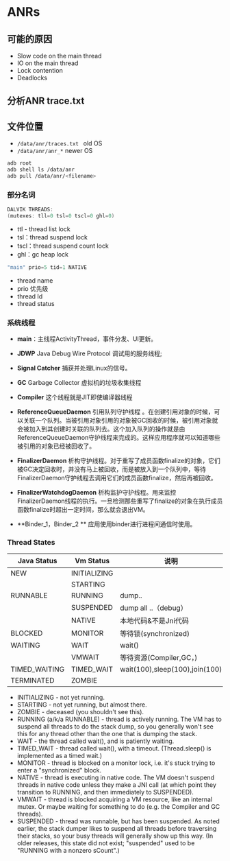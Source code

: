 # ANRs

## 可能的原因
- Slow code on the main thread
- IO on the main thread
- Lock contention
- Deadlocks



## 分析ANR trace.txt

## 文件位置

- `/data/anr/traces.txt ` old OS
- `/data/anr/anr_*` newer OS

```bash
adb root
adb shell ls /data/anr
adb pull /data/anr/<filename>
```



### 部分名词
```java
DALVIK THREADS:
(mutexes: tll=0 tsl=0 tscl=0 ghl=0)
```

- ttl - thread list lock
- tsl：thread suspend lock
- tscl：thread suspend count lock
- ghl：gc heap lock

```java
"main" prio=5 tid=1 NATIVE
```

- thread name
- prio 优先级
- thread Id
- thread status

### 系统线程

- **main**：主线程ActivityThread，事件分发、UI更新。

- **JDWP** Java Debug Wire Protocol 调试用的服务线程;

- **Signal Catcher** 捕获并处理Linux的信号。

- **GC** Garbage Collector 虚拟机的垃圾收集线程

- **Compiler**  这个线程就是JIT即使编译器线程

- **ReferenceQueueDaemon** 引用队列守护线程 。在创建引用对象的时候，可以关联一个队列。当被引用对象引用的对象被GC回收的时候，被引用对象就会被加入到其创建时关联的队列去。这个加入队列的操作就是由ReferenceQueueDaemon守护线程来完成的。这样应用程序就可以知道哪些被引用的对象已经被回收了。

- **FinalizerDaemon** 析构守护线程。对于重写了成员函数finalize的对象，它们被GC决定回收时，并没有马上被回收，而是被放入到一个队列中，等待FinalizerDaemon守护线程去调用它们的成员函数finalize，然后再被回收。

- **FinalizerWatchdogDaemon** 析构监护守护线程。用来监控FinalizerDaemon线程的执行。一旦检测那些重写了finalize的对象在执行成员函数finalize时超出一定时间，那么就会退出VM。

- **Binder_1，Binder_2 ** 应用使用binder进行进程间通信时使用。

  



### Thread States

| Java Status | Vm Status | 说明                    |
| ----------- | ------------ | ----------------------- |
| NEW         | INITIALIZING |                         |
|             | STARTING     |                         |
| RUNNABLE    | RUNNING      | dump..        |
|             | SUSPENDED    | dump all ..（debug）      |
|             | NATIVE       | 本地代码&不是Jni代码       |
| BLOCKED     | MONITOR      | 等待锁(synchronized)	 |
| WAITING     | WAIT 		 | wait()            	   |
|             | VMWAIT       | 等待资源(Compiler,GC，) |
| TIMED_WAITING | TIMED_WAIT | wait(100),sleep(100),join(100) |
| TERMINATED  | ZOMBIE       |                         |

- INITIALIZING - not yet running.
- STARTING - not yet running, but almost there.
- ZOMBIE - deceased (you shouldn't see this).
- RUNNING (a/k/a RUNNABLE) - thread is actively running. The VM has to suspend all threads to do the stack dump, so you generally won't see this for any thread other than the one that is dumping the stack.
- WAIT - the thread called wait(), and is patiently waiting.
- TIMED_WAIT - thread called wait(), with a timeout. (Thread.sleep() is implemented as a timed wait.)
- MONITOR - thread is blocked on a monitor lock, i.e. it's stuck trying to enter a "synchronized" block.
- NATIVE - thread is executing in native code. The VM doesn't suspend threads in native code unless they make a JNI call (at which point they transition to RUNNING, and then immediately to SUSPENDED).
- VMWAIT - thread is blocked acquiring a VM resource, like an internal mutex. Or maybe waiting for something to do (e.g. the Compiler and GC threads).
- SUSPENDED - thread was runnable, but has been suspended. As noted earlier, the stack dumper likes to suspend all threads before traversing their stacks, so your busy threads will generally show up this way. (In older releases, this state did not exist; "suspended" used to be "RUNNING with a nonzero sCount".)
